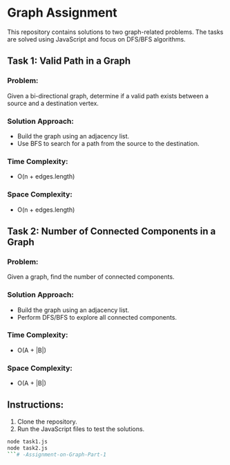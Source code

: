 # Graph Assignment

This repository contains solutions to two graph-related problems. The tasks are solved using JavaScript and focus on DFS/BFS algorithms.

## Task 1: Valid Path in a Graph

### Problem:
Given a bi-directional graph, determine if a valid path exists between a source and a destination vertex.

### Solution Approach:
- Build the graph using an adjacency list.
- Use BFS to search for a path from the source to the destination.

### Time Complexity:
- O(n + edges.length)

### Space Complexity:
- O(n + edges.length)

## Task 2: Number of Connected Components in a Graph

### Problem:
Given a graph, find the number of connected components.

### Solution Approach:
- Build the graph using an adjacency list.
- Perform DFS/BFS to explore all connected components.

### Time Complexity:
- O(A + |B|)

### Space Complexity:
- O(A + |B|)

## Instructions:
1. Clone the repository.
2. Run the JavaScript files to test the solutions.

```bash
node task1.js
node task2.js
```# -Assignment-on-Graph-Part-1
